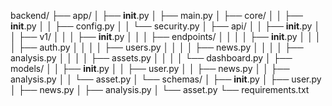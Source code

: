 backend/
├── app/
│   ├── __init__.py
│   ├── main.py
│   ├── core/
│   │   ├── __init__.py
│   │   ├── config.py
│   │   └── security.py
│   ├── api/
│   │   ├── __init__.py
│   │   ├── v1/
│   │   │   ├── __init__.py
│   │   │   ├── endpoints/
│   │   │   │   ├── __init__.py
│   │   │   │   ├── auth.py
│   │   │   │   ├── users.py
│   │   │   │   ├── news.py
│   │   │   │   ├── analysis.py
│   │   │   │   ├── assets.py
│   │   │   │   └── dashboard.py
│   ├── models/
│   │   ├── __init__.py
│   │   ├── user.py
│   │   ├── news.py
│   │   ├── analysis.py
│   │   └── asset.py
│   └── schemas/
│       ├── __init__.py
│       ├── user.py
│       ├── news.py
│       ├── analysis.py
│       └── asset.py
└── requirements.txt
